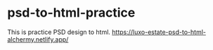 # psd-to-html-practice
This is  practice PSD design  to html. 
https://luxo-estate-psd-to-html-alchermy.netlify.app/
